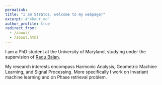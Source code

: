 ```yaml
---
permalink: 
title: "I am Stratos, welcome to my webpage!"
excerpt: #"About me"
author_profile: true
redirect_from: 
  - /about/
  - /about.html
---
```


I am a PhD student at the University of Maryland, studying under the supervision of  [Radu Balan](https://www.math.umd.edu/~rvbalan/).

My research interests encompass Harmonic Analysis, Geometric Machine Learning, and Signal Processing.
More specifically I work on Invariant machine learning and on Phase retrieval problem.

